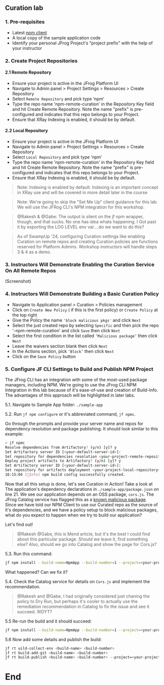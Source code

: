 ## Curation lab
### 1. Pre-requisites
* Latest [npm client](https://nodejs.org/en/download/package-manager)
* A local copy of the sample application code
* Identify your personal JFrog Project's "project prefix" with the help of your instructor

### 2. Create Project Repositories

#### 2.1 Remote Repository
* Ensure your project is active in the JFrog Platform UI 
* Navigate to Admin panel > Project Settings > Resources > Create Repository
* Select `Remote Repository` and  pick type ‘npm’
* Type the repo name 'npm-remote-curation' in the Repository Key field and hit Create Remote Repository.  Note 
the name "prefix" is pre-configured and indicates that this repo belongs to your Project.
* Ensure that XRay Indexing is enabled, it should be by default.

#### 2.2 Local Repository
* Ensure your project is active in the JFrog Platform UI
* Navigate to Admin panel > Project Settings > Resources > Create Repository
* Select `Local Repository` and  pick type ‘npm’
* Type the repo name 'npm-remote-curation' in the Repository Key field and hit Create Remote Repository.  Note
  the name "prefix" is pre-configured and indicates that this repo belongs to your Project.
* Ensure that XRay Indexing is enabled, it should be by default.

> Note: Indexing is enabled by default.  Indexing is an important concept in XRay use and will be covered in 
> more detail later in the course
    
> Note:  We're going to skip the "Set Me Up" client guidance for this lab. We will use the JFRog CLI's 
> NPM integration for this workshop.

> @Rakesh & @Gabe: The output is silent on the jf npm wrapper, though, and that sucks.  No one has idea whats happening. I Got past it by exporting the LOG LEVEL env var....do we want to do this?

> As of SwampUp '24, configuring Curation settings like enabling Curation on remote repos and creating Curation policies are functions reserved for Platform Admins. Workshop instructors will handle steps 3 & 4 as a demo.

### 3. Instructors Will Demonstrate Enabling the Curation Service On All Remote Repos
(Screenshot)  
  
### 4. Instructors Will Demonstrate Building a Basic Curation Policy
* Navigate to Application panel > Curation > Policies management
* Click on `Create New Policy` ( if this is the first policy) or `Create Policy` at the top right
* Give the Policy the name `'block malicious pkgs'` and click `Next`
* Select the just created repo by selecting `Specific` and then pick the repo 
'<your-project-prefix>-npm-remote-curation' 
and click `Save` then click `Next`
* Select the first condition in the list called `‘Malicious package’` then click `Next`
* Leave the waivers section blank then click `Next`
* In the Actions section, pick `‘Block’` then click `Next`
* Click on the `Save Policy` button

### 5. Configure JF CLI Settings to Build and Publish NPM Project
The JFrog CLI has an integration with some of the most-used package managers, including NPM.  We're going to use the JFrog CLI NPM Integration in this lab because of it's ease-of-use and creation of Build-Info.  The advantages of this approach will be highlighted in later labs.

5.1. Navigate to Sample App folder: `./sample-app`

5.2. Run `jf npm configure` or it's abbreviated command,  `jf npmc`.

Go through the prompts and provide your server name and repos for dependency resolution and package publishing.  It should look similar to this example:
```bash
> jf npmc
Resolve dependencies from Artifactory? (y/n) [y]? y
Set Artifactory server ID [<your-default-server-id>]:
Set repository for dependencies resolution <your-project-remote-repository>
Deploy project artifacts to Artifactory? (y/n) [y]? y
Set Artifactory server ID [<your-default-server-id>]:
Set repository for artifacts deployment <your-project-local-repository>
16:15:04 [🔵Info] npm build config successfully created.
```
Now that all this setup is done, let's see Curation in Action!  Take a look at The application's dependency declarations in `./sample-app/package.json` on line 21.  We see our application depends on an OSS package, `cors.js`.  The JFrog Catalog service has flagged this as a [known malicious package](https://www.mend.io/blog/a-busy-weekend-for-npm-attacks-including-cors-typosquatting/).  Since we have told our NPM Client to use our Curated repo as the source of it's dependencies, and we have a policy setup to block malicious packages, what do you expect to happen when we try to build our application?  

Let's find out! 

> @Rakesh @Gabe, this is Mend article, but it's the best I could find about this particular package.  Should we leave it, find something else?  Also, should we go into Catalog and show the page for Cors.js?

5.3. Run this command:
```bash
jf npm install --build-name=NpmApp --build-number=1 --project=<your-project-prefix>`
```
What happened?  Can we fix it?

5.4. Check the Catalog service for details on `Cors.js` and implement the recommendation.
> @Rakesh and @Gabe, I had originally considered just chaning the policy to Dry Run, but perhaps it's cooler to actually use the remediation recommendation in Catalog to fix the issue and see it succeed.  WDYT?

5.5  Re-run the build and it should succeed:
```bash
jf npm install --build-name=NpmApp --build-number=1 --project=<your-project-prefix>`
```
5.6  Now add some details and publish the build: 
```bash
jf rt uild-collect-env <build-name> <build-number>
jf rt build-add-git <build-name> <build-number>
jf rt build-publish <build-name> <build-number> --project=<your-project-name>
```
# End